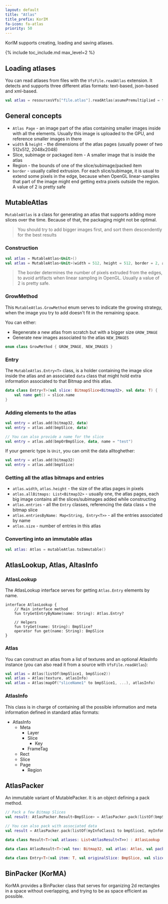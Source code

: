 ```yaml
---
layout: default
title: "Atlas"
title_prefix: KorIM
fa-icon: fa-atlas
priority: 50
---
```


KorIM supports creating, loading and saving atlases.

{% include toc_include.md max_level=2 %}

## Loading atlases

You can read atlases from files with the `VfsFile.readAtlas` extension. It detects and supports three different atlas formats: text-based, json-based and xml-based.

```kotlin
val atlas = resourcesVfs["file.atlas"].readAtlas(asumePremultiplied = false)
```

## General concepts

* `Atlas Page` - an image part of the atlas containing smaller images inside with all the elements. Usually this image is uploaded to the GPU, and reference smaller images in there
* `width` & `height` - the dimensions of the atlas pages (usually power of two 512x512, 2048x2048)
* Slice, subimage or packaged item - A smaller image that is inside the atlas
* Region - the bounds of one of the slice/subimage/packed item
* `border` - usually called extrusion. For each slice/subimage, it is usual to extend some pixels in the edge, because when OpenGL linear-samples that part of the image might end getting extra pixels outside the region. A value of 2 is pretty safe

## MutableAtlas

`MutableAtlas` is a class for generating an atlas that supports adding more slices over the time. Because of that, the packaging might not be optimal.

> You should try to add bigger images first, and sort them descendently for the best results

### Construction

```kotlin
val atlas = MutableAtlas<Unit>()
val atlas = MutableAtlas<Unit>(width = 512, height = 512, border = 2, allowToGrow = true, growMethod = GrowMethod.NEW_IMAGES)
```

> The border determines the number of pixels extruded from the edges, to avoid artifacts when linear sampling in OpenGL. Usually a value of 2 is pretty safe.

### GrowMethod

This `MutableAtlas.GrowMethod` enum serves to indicate the growing strategy, when the image you try to add doesn't fit in the remaining space.

You can either:

* Regenerate a new atlas from scratch but with a bigger size `GROW_IMAGE`
* Generate new images associated to the atlas `NEW_IMAGES`

```kotlin
enum class GrowMethod { GROW_IMAGE, NEW_IMAGES }
```

### Entry

The `MutableAtlas.Entry<T>` class, is a holder containing the image slice inside the atlas and an associated `data` class that might hold extra information associated to that Bitmap and this atlas.

```kotlin
data class Entry<T>(val slice: BitmapSlice<Bitmap32>, val data: T) {
    val name get() = slice.name
}
```

### Adding elements to the atlas

```kotlin
val entry = atlas.add(bitmap32, data)
val entry = atlas.add(bmpSlice, data)

// You can also provide a name for the slice
val entry = atlas.add(bmpOrBmpSlice, data, name = "test")
```

If your generic type is `Unit`, you can omit the data alltoghether:

```kotlin
val entry = atlas.add(bitmap32)
val entry = atlas.add(bmpSlice)
```

### Getting all the atlas bitmaps and entries

* `atlas.width`, `atlas.height` - the size of the atlas pages in pixels
* `atlas.allBitmaps: List<Bitmap32>` - usually one, the atlas pages, each big image contains all the slices/subimages added while constructing
* `atlas.entries` - all the `Entry` classes, referencing the data class + the bitmap slice
* `atlas.entriesByName: Map<String, Entry<T>>` - all the entries associated by name
* `atlas.size` - number of entries in this atlas

### Converting into an immutable atlas

```kotlin
val atlas: Atlas = mutableAtlas.toImmutable()
```

## AtlasLookup, Atlas, AltasInfo

### AtlasLookup

The AtlasLookup interface serves for getting `Atlas.Entry` elements by name.

```kotlin-
interface AtlasLookup {
    // Main interface method
    fun tryGetEntryByName(name: String): Atlas.Entry?

    // Helpers
    fun tryGet(name: String): BmpSlice?
    operator fun get(name: String): BmpSlice
}
```

### Atlas

You can construct an atlas from a list of textures and an optional AtlasInfo instance (you can also read it from a source with `VfsFile.readAtlas`):

```kotlin
val atlas = Atlas(listOf(bmpSlice1, bmpSlice2))
val atlas = Atlas(texture, atlasInfo)
val atlas = Atlas(mapOf("sliceName1" to bmpSlice1, ...), atlasInfo)
```

### AtlasInfo

This class is in charge of containing all the possible information and meta information defined in standard atlas formats:

* AtlasInfo
    * Meta
        * Layer
        * Slice
            * Key
        * FrameTag
    * Rect
    * Slice
    * Page
        * Region
    
## AtlasPacker

An immutable variant of MutablePacker. It is an object defining a pack method.

```kotlin
// Pack a few Bitmap Slices
val result: AtlasPacker.Result<BmpSlice> = AtlasPacker.pack(listOf(bmpSlice1, bmpSlice2), maxSide = 2048, maxTextures = 1, borderSize = 2, fileName = "atlas.png")

// You can also pack with associated data
val result = AtlasPacker.pack(listOf(myInfoClass1 to bmpSlice1, myInfoClass2 to bmpSlice2, ...), ...)
```

```kotlin
data class Result<T>(val atlases: List<AtlasResult<T>>) : AtlasLookup 

data class AtlasResult<T>(val tex: Bitmap32, val atlas: Atlas, val packedItems: List<Entry<T>>) : AtlasLookup

data class Entry<T>(val item: T, val originalSlice: BmpSlice, val slice: BitmapSlice<Bitmap32>, val rectWithBorder: Rectangle, val rect: Rectangle)
```

## BinPacker (KorMA)

KorMA provides a BinPacker class that serves for organizing 2d rectangles in a space without overlapping, and trying to be as space efficient as possible.
